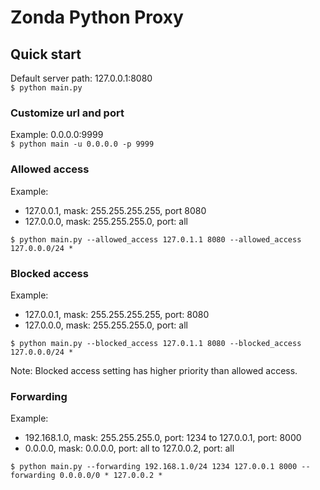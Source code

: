 # Zonda Python Proxy

## Quick start

Default server path: 127.0.0.1:8080  
`$ python main.py`

### Customize url and port

Example: 0.0.0.0:9999  
`$ python main -u 0.0.0.0 -p 9999`

### Allowed access

Example:

* 127.0.0.1, mask: 255.255.255.255, port 8080
* 127.0.0.0, mask: 255.255.255.0, port: all

`$ python main.py --allowed_access 127.0.1.1 8080 --allowed_access 127.0.0.0/24 *`

### Blocked access

Example:

* 127.0.0.1, mask: 255.255.255.255, port: 8080
* 127.0.0.0, mask: 255.255.255.0, port: all

`$ python main.py --blocked_access 127.0.1.1 8080 --blocked_access 127.0.0.0/24 *`

Note: Blocked access setting has higher priority than allowed access.  

### Forwarding

Example:

* 192.168.1.0, mask: 255.255.255.0, port: 1234 to 127.0.0.1, port: 8000
* 0.0.0.0, mask: 0.0.0.0, port: all to 127.0.0.2, port: all

`$ python main.py --forwarding 192.168.1.0/24 1234 127.0.0.1 8000 --forwarding 0.0.0.0/0 * 127.0.0.2 *`
